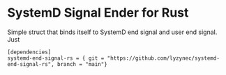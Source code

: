# SystemD Signal Ender for Rust
Simple struct that binds itself to SystemD end signal and user end signal.
Just
```
[dependencies]
systemd-end-signal-rs = { git = "https://github.com/lyzynec/systemd-end-signal-rs", branch = "main"}
```
